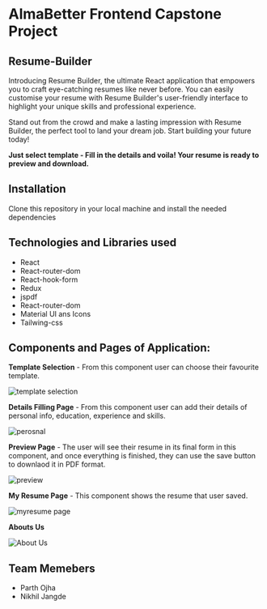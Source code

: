 # AlmaBetter Frontend Capstone Project

## Resume-Builder

Introducing Resume Builder, the ultimate React application that empowers you to craft eye-catching resumes like never before. You can easily customise your resume with Resume Builder's user-friendly interface to highlight your unique skills and professional experience.

Stand out from the crowd and make a lasting impression with Resume Builder, the perfect tool to land your dream job. Start building your future today!

**Just select template - Fill in the details and voila! Your resume is ready to preview and download.**

## Installation

Clone this repository in your local machine and install the needed dependencies

## Technologies and Libraries used

- React
- React-router-dom
- React-hook-form
- Redux
- jspdf
- React-router-dom
- Material UI ans Icons
- Tailwing-css

## Components and Pages of Application:

**Template Selection** - From this component user can choose their favourite template.

![template selection](https://github.com/nikhil-jangde/Resume-Builder-Almabetter/assets/112394456/ebc3023b-b631-4d9c-bbac-97c3ca1aff2c)

**Details Filling Page** - From this component user can add their details of personal info, education, experience and skills.

![perosnal](https://github.com/nikhil-jangde/Resume-Builder-Almabetter/assets/112394456/b4142cb3-d785-40ce-841e-396f200c8764)

**Preview Page** - The user will see their resume in its final form in this component, and once everything is finished, they can use the save button to downlaod it in PDF format.

![preview](https://github.com/nikhil-jangde/Resume-Builder-Almabetter/assets/112394456/7c69597f-c7ce-46bc-b5b1-5803a954012c)

**My Resume Page** - This component shows the resume that user saved.

![myresume page](https://github.com/nikhil-jangde/Resume-Builder-Almabetter/assets/112394456/b68d563d-87a6-41a4-ba02-63c94b971026)

**Abouts Us** 

![About Us](https://github.com/nikhil-jangde/Resume-Builder-Almabetter/assets/112394456/ca33b437-4bda-49f7-b899-ca5a3722f8e4)

## Team Memebers

- Parth Ojha
- Nikhil Jangde
